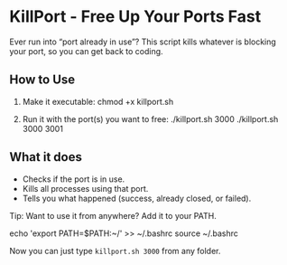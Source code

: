 KillPort - Free Up Your Ports Fast
==================================

Ever run into “port already in use”? This script kills whatever is blocking your port, so you can get back to coding.

How to Use
----------

1. Make it executable:
   chmod +x killport.sh

2. Run it with the port(s) you want to free:
   ./killport.sh 3000
   ./killport.sh 3000 3001

What it does
------------

- Checks if the port is in use.
- Kills all processes using that port.
- Tells you what happened (success, already closed, or failed).

Tip: Want to use it from anywhere? Add it to your PATH.

   echo 'export PATH=$PATH:~/' >> ~/.bashrc
   source ~/.bashrc

Now you can just type `killport.sh 3000` from any folder.
